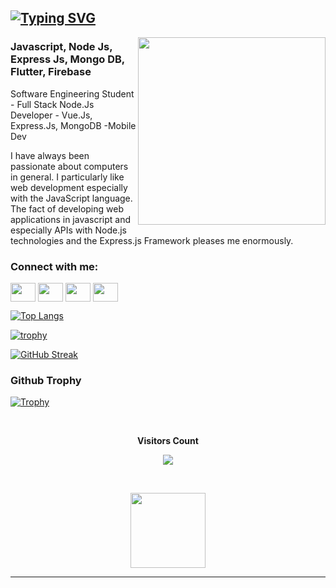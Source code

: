 ## [![Typing SVG](https://readme-typing-svg.herokuapp.com?font=Fira+Code&size=30&pause=1000&color=000000&width=500&lines=Welcome+to+my+github+profile+Nice+to+meet+you+👋)](https://git.io/typing-svg)
<img align="right"  src='https://static.javatpoint.com/images/javascript/javascript_logo.png' width='300'>


### Javascript, Node Js, Express Js, Mongo DB, Flutter, Firebase

Software Engineering Student - Full Stack Node.Js Developer - Vue.Js, Express.Js, MongoDB -Mobile Dev

I have always been passionate about computers in general. I particularly like web development especially with the JavaScript language. The fact of developing web applications in javascript and especially APIs with Node.js technologies and the Express.js Framework pleases me enormously.


<h3 align="left">Connect with me:</h3>
<p align="left">
<a href="your link" target="blank"><img align="center" src="https://cdn.jsdelivr.net/npm/simple-icons@3.0.1/icons/facebook.svg" alt="" height="30" width="40" /></a>
<a href="https://www.linkedin.com/in/m%C3%A9riadeck-amoussou-027703247/" target="blank"><img align="center" src="https://cdn.jsdelivr.net/npm/simple-icons@3.0.1/icons/linkedin.svg" alt="" height="30" width="40" /></a>
<a href="your link" target="blank"><img align="center" src="https://cdn.jsdelivr.net/npm/simple-icons@3.0.1/icons/instagram.svg" alt="" height="30" width="40" /></a>
<a href="your link" target="blank"><img align="center" src="https://cdn.jsdelivr.net/npm/simple-icons@3.0.1/icons/youtube.svg" alt="" height="30" width="40" /></a>
</p>





  [![Top Langs](https://github-readme-stats.vercel.app/api/top-langs/?username=mrdecka&count_private=true&layout=compact&langs_count=6)](https://github.com/mrdecka/github-readme-stats)
  
  
 [![trophy](https://github-profile-trophy.vercel.app/?username=mrdecka&theme=onedark)](https://github.com/mrdecka/github-profile-trophy)
 
 [![GitHub Streak](https://github-readme-streak-stats.herokuapp.com/?user=mrdecka)](https://git.io/streak-stats)

### Github Trophy
[![Trophy](https://github-profile-trophy.vercel.app/?username=princeGedeon)](https://github-profile-trophy.vercel.app/?username=princeGedeon)



<!-- START NEW SECTION -->
<div align="center">
<br><p align="centre"><b>Visitors Count</b></p>  
<p align="center"><img align="center" src="https://profile-counter.glitch.me/{mrdecka}/count.svg" /></p> 
<br></div>




<p align="center">
<!-- <img align="" height='120px' src="https://github.com/aryashah2k/aryashah2k/blob/main/assets/Geometric%20White.gif" /> -->
 <img align="" height='120px' src="https://raw.githubusercontent.com/rodrigograca31/rodrigograca31/master/matrix.svg" />
<!--  <img align="" height='120px' src="https://github.com/aryashah2k/aryashah2k/blob/main/assets/Geometric%20White.gif" /> -->
</p>
<hr>


<!--
**MrdeckA/MrdeckA** is a ✨ _special_ ✨ repository because its `README.md` (this file) appears on your GitHub profile.

Here are some ideas to get you started:

- 🔭 I’m currently working on ...something
- 🌱 I’m currently learning ...
- 👯 I’m looking to collaborate on ...
- 🤔 I’m looking for help with ...
- 💬 Ask me about ...
- 📫 How to reach me: ...
- 😄 Pronouns: ...
- ⚡ Fun fact: ...
-->
